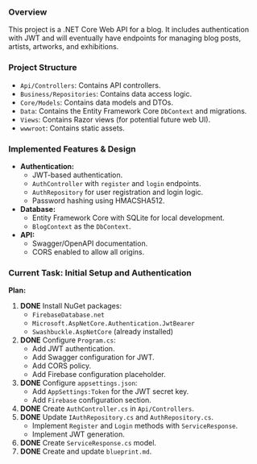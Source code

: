 ### Overview
This project is a .NET Core Web API for a blog. It includes authentication with JWT and will eventually have endpoints for managing blog posts, artists, artworks, and exhibitions.

### Project Structure
*   `Api/Controllers`: Contains API controllers.
*   `Business/Repositories`: Contains data access logic.
*   `Core/Models`: Contains data models and DTOs.
*   `Data`: Contains the Entity Framework Core `DbContext` and migrations.
*   `Views`: Contains Razor views (for potential future web UI).
*   `wwwroot`: Contains static assets.

### Implemented Features & Design
*   **Authentication:**
    *   JWT-based authentication.
    *   `AuthController` with `register` and `login` endpoints.
    *   `AuthRepository` for user registration and login logic.
    *   Password hashing using HMACSHA512.
*   **Database:**
    *   Entity Framework Core with SQLite for local development.
    *   `BlogContext` as the `DbContext`.
*   **API:**
    *   Swagger/OpenAPI documentation.
    *   CORS enabled to allow all origins.

### Current Task: Initial Setup and Authentication

**Plan:**
1.  **DONE** Install NuGet packages:
    *   `FirebaseDatabase.net`
    *   `Microsoft.AspNetCore.Authentication.JwtBearer`
    *   `Swashbuckle.AspNetCore` (already installed)
2.  **DONE** Configure `Program.cs`:
    *   Add JWT authentication.
    *   Add Swagger configuration for JWT.
    *   Add CORS policy.
    *   Add Firebase configuration placeholder.
3.  **DONE** Configure `appsettings.json`:
    *   Add `AppSettings:Token` for the JWT secret key.
    *   Add `Firebase` configuration section.
4.  **DONE** Create `AuthController.cs` in `Api/Controllers`.
5.  **DONE** Update `IAuthRepository.cs` and `AuthRepository.cs`.
    *   Implement `Register` and `Login` methods with `ServiceResponse`.
    *   Implement JWT generation.
6.  **DONE** Create `ServiceResponse.cs` model.
7.  **DONE** Create and update `blueprint.md`.
